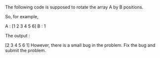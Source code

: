The following code is supposed to rotate the array A by B positions.

So, for example,


A : [1 2 3 4 5 6]
B : 1

The output :

[2 3 4 5 6 1]
However, there is a small bug in the problem. Fix the bug and submit the problem.